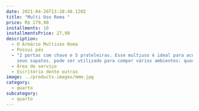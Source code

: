 ```yaml
---
date: 2021-04-26T13:28:48.120Z
title: "Multi Uso Roma "
price: R$ 279,90
installments: 10
installmentsPrice: 27,99
description:
  - O Armário Multiuso Roma
  - Possui pés
  - "2 portas com chave e 5 prateleiras. Esse multiuso é ideal para acomodar os
    seus sapatos. pode ser utilizado para compor vários ambientes: quartos"
  - Área de serviço
  - Escritório dente outras
image: ../products-images/mmm.jpg
category:
  - quarto
subcategory:
  - quarto
---
```

